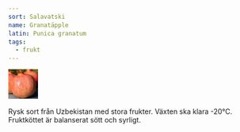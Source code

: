 ```yaml
---
sort: Salavatski
name: Granatäpple
latin: Punica granatum
tags:
  - frukt
---
```


<img src="/img/punica-granatum-salavatski.jpg" width="60" data-srcset="1x, 1.5x, 2x" alt="Punica granatum" data-attribution="https://deaflora.de/Shop/neu-granatapfel/Granatapfel-Salavatski.html">

Rysk sort från Uzbekistan med stora frukter. Växten ska klara -20°C. Fruktköttet är balanserat sött och syrligt.
